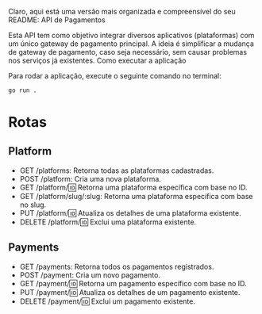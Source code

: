 Claro, aqui está uma versão mais organizada e compreensível do seu README:
API de Pagamentos

Esta API tem como objetivo integrar diversos aplicativos (plataformas) com um único gateway de pagamento principal. A ideia é simplificar a mudança de gateway de pagamento, caso seja necessário, sem causar problemas nos serviços já existentes.
Como executar a aplicação

Para rodar a aplicação, execute o seguinte comando no terminal:

```bash
go run .
```

# Rotas

## Platform

- GET /platforms: Retorna todas as plataformas cadastradas.
- POST /platform: Cria uma nova plataforma.
- GET /platform/:id: Retorna uma plataforma específica com base no ID.
- GET /platform/slug/:slug: Retorna uma plataforma específica com base no slug.
- PUT /platform/:id: Atualiza os detalhes de uma plataforma existente.
- DELETE /platform/:id: Exclui uma plataforma existente.

## Payments
- GET /payments: Retorna todos os pagamentos registrados.
- POST /payment: Cria um novo pagamento.
- GET /payment/:id: Retorna um pagamento específico com base no ID.
- PUT /payment/:id: Atualiza os detalhes de um pagamento existente.
- DELETE /payment/:id: Exclui um pagamento existente.
